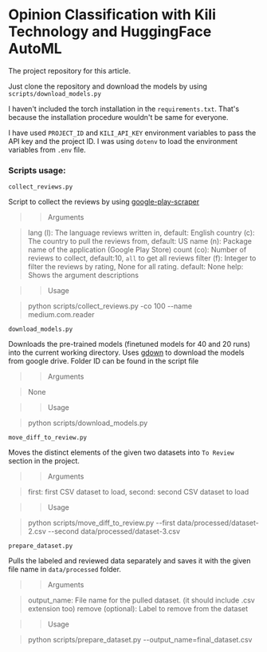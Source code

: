 # Opinion Classification with Kili Technology and HuggingFace AutoML

The project repository for this article.

Just clone the repository and download the models by using `scripts/download_models.py`

I haven't included the torch installation in the `requirements.txt`. That's because the installation procedure wouldn't be same for everyone. 

I have used `PROJECT_ID` and `KILI_API_KEY` environment variables to pass the API key and the project ID. I was using `dotenv` to load the environment variables from `.env` file. 


### Scripts usage:

`collect_reviews.py`

Script to collect the reviews by using [google-play-scraper](https://pypi.org/project/google-play-scraper/)

>> Arguments

> lang (l): The language reviews written in, default: English
> country (c): The country to pull the reviews from, default: US
> name (n): Package name of the application (Google Play Store)
> count (co): Number of reviews to collect, default:10, `all` to get all reviews
> filter (f): Integer to filter the reviews by rating, None for all rating. default: None
> help: Shows the argument descriptions

>> Usage

> python scripts/collect_reviews.py -co 100 --name medium.com.reader

`download_models.py`

Downloads the pre-trained models (finetuned models for 40 and 20 runs) into the current working directory. Uses [gdown](https://github.com/wkentaro/gdown) to download the models from google drive. Folder ID can be found in the script file

>> Arguments

> None

>> Usage

> python scripts/download_models.py

`move_diff_to_review.py`

Moves the distinct elements of the given two datasets into `To Review` section in the project.

>> Arguments

> first: first CSV dataset to load,
> second: second CSV dataset to load

>> Usage

> python scripts/move_diff_to_review.py --first data/processed/dataset-2.csv --second data/processed/dataset-3.csv

`prepare_dataset.py`

Pulls the labeled and reviewed data separately and saves it with the given file name in `data/processed` folder. 


>> Arguments

> output_name: File name for the pulled dataset. (it should include .csv extension too)
> remove (optional): Label to remove from the dataset 


>> Usage

> python scripts/prepare_dataset.py --output_name=final_dataset.csv
